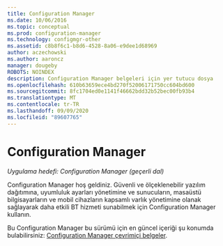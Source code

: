 ```yaml
---
title: Configuration Manager
ms.date: 10/06/2016
ms.topic: conceptual
ms.prod: configuration-manager
ms.technology: configmgr-other
ms.assetid: c8b8f6c1-b8d6-4528-8a06-e9dee1d68969
author: aczechowski
ms.author: aaroncz
manager: dougeby
ROBOTS: NOINDEX
description: Configuration Manager belgeleri için yer tutucu dosya
ms.openlocfilehash: 610b63659ece4bd270f52006171750cc604bd600
ms.sourcegitcommit: 8fc1704ed0e1141f46662bdd32b52bec00fb93b4
ms.translationtype: MT
ms.contentlocale: tr-TR
ms.lasthandoff: 09/09/2020
ms.locfileid: "89607765"
---
```

# <a name="configuration-manager"></a>Configuration Manager

*Uygulama hedefi: Configuration Manager (geçerli dal)*

Configuration Manager hoş geldiniz. Güvenli ve ölçeklenebilir yazılım dağıtımına, uyumluluk ayarları yönetimine ve sunucuların, masaüstü bilgisayarların ve mobil cihazların kapsamlı varlık yönetimine olanak sağlayarak daha etkili BT hizmeti sunabilmek için Configuration Manager kullanın.  

Bu Configuration Manager bu sürümü için en güncel içeriği şu konumda bulabilirsiniz: [Configuration Manager çevrimiçi belgeler](/mem/configmgr).
